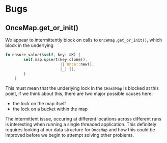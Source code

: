 # Bugs

## OnceMap.get_or_init()

We appear to intermittently block on calls to `OnceMap.get_or_init()`,
which block in the underlying

```rust
fn ensure_value(&self, key: &K) {
        self.map.upsert(key.clone(),
                        || Once::new(),
                        |_| {},
        )
    }
```

This must mean that the underlying lock in the `CHashMap` is blocked at this point,
if we think about this, there are two major possible causes here:

- the lock on the map itself
- the lock on a bucket within the map

The intermittent issue, occuring at different locations across different runs
is interesting when running a single threaded application.  This definitely
requires looking at our data structure for `OnceMap` and how this could be
improved before we begin to attempt solving other problems.

